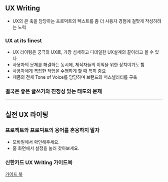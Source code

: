 ## UX Writing

- UX의 큰 축을 담당하는 프로덕트의 텍스트를 좀 더 사용자 경험에 걸맞게 작성하려는 노력

### UX at its finest

- UX 라이팅은 궁극의 UX로, 가장 섬세하고 디테일한 UX설계의 끝이라고 볼 수 있다
- 사용자의 문제를 해결하는 동시에, 제작자들의 이익을 위한 장치이기도 함
- 사용자에게 복잡한 작업을 수행하게 할 때 특히 중요
- 제품의 전체 Tone of Voice를 담당하며 브랜드의 퍼스낼러티를 구축

### 결국은 좋은 글쓰기와 진정성 있는 태도의 문제

---

## 실전 UX 라이팅

### 프로젝트와 프로덕트의 용어를 혼용하지 말자

- 모바일에서 확인해주세요.
- 홈 화면에서 설정을 눌러 찾아보세요.

### 신한카드 UX Writing 가이드북

[가이드 북](attachments/신한카드%20UX%20Writing%20가이드북_v1.0.pdf)